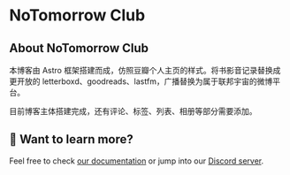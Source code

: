 # NoTomorrow Club

## About NoTomorrow Club

本博客由 Astro 框架搭建而成，仿照豆瓣个人主页的样式。将书影音记录替换成更开放的 letterboxd、goodreads、lastfm，广播替换为属于联邦宇宙的微博平台。

目前博客主体搭建完成，还有评论、标签、列表、相册等部分需要添加。

## 👀 Want to learn more?

Feel free to check [our documentation](https://docs.astro.build) or jump into our [Discord server](https://astro.build/chat).
